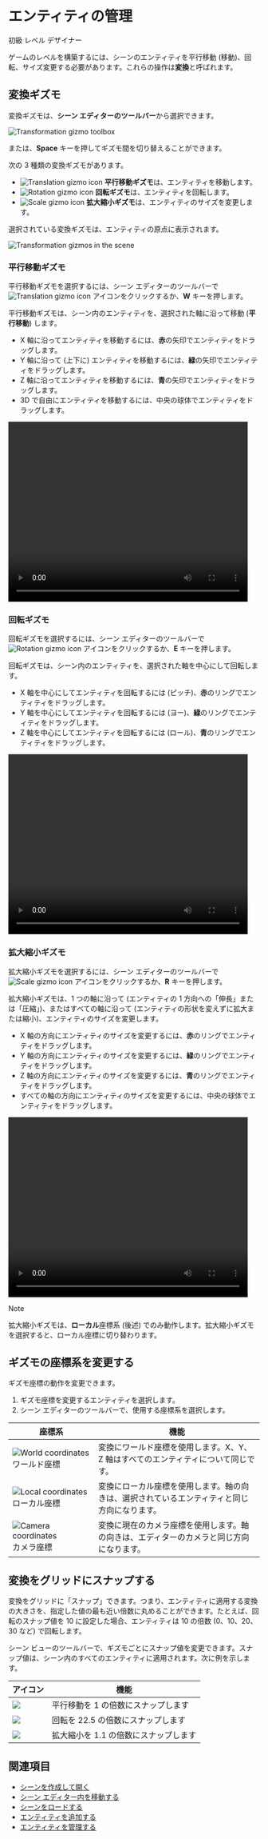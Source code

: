 # エンティティの管理

<span class="label label-doc-level">初級</span>
<span class="label label-doc-audience">レベル デザイナー</span>

ゲームのレベルを構築するには、シーンのエンティティを平行移動 (移動)、回転、サイズ変更する必要があります。これらの操作は**変換**と呼ばれます。

## 変換ギズモ

変換ギズモは、**シーン エディターのツールバー**から選択できます。

![Transformation gizmo toolbox](media/manage-entities-in-scene-gizmos.png)

または、**Space** キーを押してギズモ間を切り替えることができます。

次の 3 種類の変換ギズモがあります。

- ![Translation gizmo icon](media/manage-entities-in-scene-translation-gizmo.png) **平行移動ギズモ**は、エンティティを移動します。
- ![Rotation gizmo icon](media/manage-entities-in-scene-rotation-gizmo.png) **回転ギズモ**は、エンティティを回転します。
- ![Scale gizmo icon](media/manage-entities-in-scene-scale-gizmo.png) **拡大縮小ギズモ**は、エンティティのサイズを変更します。

選択されている変換ギズモは、エンティティの原点に表示されます。

![Transformation gizmos in the scene](media/manage-entities-transformation-gizmo.png)

### 平行移動ギズモ

平行移動ギズモを選択するには、シーン エディターのツールバーで ![Translation gizmo icon](media/manage-entities-in-scene-translation-gizmo.png) アイコンをクリックするか、**W** キーを押します。

平行移動ギズモは、シーン内のエンティティを、選択された軸に沿って移動 (**平行移動**) します。

* X 軸に沿ってエンティティを移動するには、**赤**の矢印でエンティティをドラッグします。
* Y 軸に沿って (上下に) エンティティを移動するには、**緑**の矢印でエンティティをドラッグします。
* Z 軸に沿ってエンティティを移動するには、**青**の矢印でエンティティをドラッグします。
* 3D で自由にエンティティを移動するには、中央の球体でエンティティをドラッグします。

<video controls autoplay loop height="360" width="480">
                <source src="media/manage-entities-in-scene-translation-gizmo.mp4" type="video/mp4">
</video>

### 回転ギズモ

回転ギズモを選択するには、シーン エディターのツールバーで ![Rotation gizmo icon](media/manage-entities-in-scene-rotation-gizmo.png) アイコンをクリックするか、**E** キーを押します。

回転ギズモは、シーン内のエンティティを、選択された軸を中心にして回転します。

* X 軸を中心にしてエンティティを回転するには (ピッチ)、**赤**のリングでエンティティをドラッグします。
* Y 軸を中心にしてエンティティを回転するには (ヨー)、**緑**のリングでエンティティをドラッグします。
* Z 軸を中心にしてエンティティを回転するには (ロール)、**青**のリングでエンティティをドラッグします。

<video controls autoplay loop height="360" width="480">
                <source src="media/manage-entities-in-scene-rotation-gizmo.mp4" type="video/mp4">
</video>

### 拡大縮小ギズモ

拡大縮小ギズモを選択するには、シーン エディターのツールバーで ![Scale gizmo icon](media/manage-entities-in-scene-scale-gizmo.png) アイコンをクリックするか、**R** キーを押します。

拡大縮小ギズモは、1 つの軸に沿って (エンティティの 1 方向への「伸長」または「圧縮」)、またはすべての軸に沿って (エンティティの形状を変えずに拡大または縮小)、エンティティのサイズを変更します。

* X 軸の方向にエンティティのサイズを変更するには、**赤**のリングでエンティティをドラッグします。
* Y 軸の方向にエンティティのサイズを変更するには、**緑**のリングでエンティティをドラッグします。
* Z 軸の方向にエンティティのサイズを変更するには、**青**のリングでエンティティをドラッグします。
* すべての軸の方向にエンティティのサイズを変更するには、中央の球体でエンティティをドラッグします。

<video controls autoplay loop height="360" width="480">
                <source src="media/manage-entities-in-scene-scale-gizmo.mp4" type="video/mp4">
</video>

> [!NOTE]
> 拡大縮小ギズモは、**ローカル**座標系 (後述) でのみ動作します。拡大縮小ギズモを選択すると、ローカル座標に切り替わります。

## ギズモの座標系を変更する

ギズモ座標の動作を変更できます。

1. ギズモ座標を変更するエンティティを選択します。
2. シーン エディターのツールバーで、使用する座標系を選択します。

| 座標系 | 機能 |
| ------  |  ------  |
| ![World coordinates](media/manage-entities-in-scene-wsc.png) ワールド座標 | 変換にワールド座標を使用します。X、Y、Z 軸はすべてのエンティティについて同じです。 |
| ![Local coordinates](media/manage-entities-in-scene-osc.png) ローカル座標 | 変換にローカル座標を使用します。軸の向きは、選択されているエンティティと同じ方向になります。 |
| ![Camera coordinates](media/manage-entities-in-scene-csc.png) カメラ座標 | 変換に現在のカメラ座標を使用します。軸の向きは、エディターのカメラと同じ方向になります。 |

## 変換をグリッドにスナップする

変換をグリッドに「スナップ」できます。つまり、エンティティに適用する変換の大きさを、指定した値の最も近い倍数に丸めることができます。たとえば、回転のスナップ値を 10 に設定した場合、エンティティは 10 の倍数 (0、10、20、30 など) で回転します。

シーン ビューのツールバーで、ギズモごとにスナップ値を変更できます。スナップ値は、シーン内のすべてのエンティティに適用されます。次に例を示します。

| アイコン | 機能 |
| --- | ---- |
| ![](media/manage-entities-in-scene-snap-translation.png) | 平行移動を 1 の倍数にスナップします |
| ![](media/manage-entities-in-scene-snap-rotation.png) | 回転を 22.5 の倍数にスナップします |
| ![](media/manage-entities-in-scene-snap-scale.png) | 拡大縮小を 1.1 の倍数にスナップします |

## 関連項目

* [シーンを作成して開く](create-a-scene.md)
* [シーン エディター内を移動する](navigate-in-the-scene-editor.md)
* [シーンをロードする](load-scenes.md)
* [エンティティを追加する](add-entities.md)
* [エンティティを管理する](manage-entities.md)
